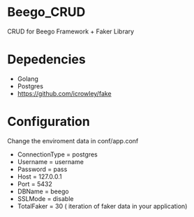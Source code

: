 # Beego_CRUD
CRUD for Beego Framework + Faker Library

# Depedencies
- Golang 
- Postgres
- https://github.com/icrowley/fake

# Configuration

Change the enviroment data in conf/app.conf

- ConnectionType = postgres
- Username = username
- Password = pass
- Host    = 127.0.0.1
- Port    = 5432
- DBName  = beego
- SSLMode = disable
- TotalFaker = 30 ( iteration of faker data in your application)